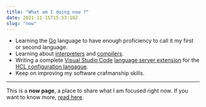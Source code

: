 ```yaml
---
title: "What am I doing now ?"
date: 2021-11-15T15:53:10Z
slug: "now"
---
```


- Learning the [Go][go] language to have enough proficiency to call it my first or second language.
- Learning about [interpreters][interpreter_book] and [compilers][compiler_book].
- Writing a complete [Visual Studio Code][vscode] [language server extension][language_server] for the [HCL configuration langague][hcl].
- Keep on improving my software crafmanship skills.

---

This is a **now page**, a place to share what I am focused right now. If you want to know more, [read here][aboutnow].

[go]: https://go.dev/
[interpreter_book]:https://interpreterbook.com/
[compiler_book]: https://compilerbook.com/
[vscode]: https://code.visualstudio.com/
[language_server]: https://microsoft.github.io/language-server-protocol/
[hcl]: https://github.com/hashicorp/hcl
[aboutnow]: https://nownownow.com/about
